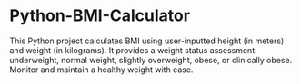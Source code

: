 # Python-BMI-Calculator
This Python project calculates BMI using user-inputted height (in meters) and weight (in kilograms). It provides a weight status assessment: underweight, normal weight, slightly overweight, obese, or clinically obese. Monitor and maintain a healthy weight with ease.
